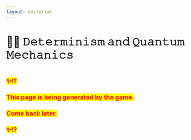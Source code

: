 ```yaml
---
layout: editorial
---
```


# 👩🔬 𝙳𝚎𝚝𝚎𝚛𝚖𝚒𝚗𝚒𝚜𝚖 𝚊𝚗𝚍 𝚀𝚞𝚊𝚗𝚝𝚞𝚖 𝙼𝚎𝚌𝚑𝚊𝚗𝚒𝚌𝚜

<figure><img src="../../../../../.gitbook/assets/pexels-btgl-♡-18492922.jpg" alt=""><figcaption></figcaption></figure>

### <mark style="color:red;">✨⁉️</mark>&#x20;

### <mark style="color:red;">This page is being generated by the game.</mark>&#x20;

### <mark style="color:red;">Come back later.</mark>

### <mark style="color:red;">✨⁉️</mark>
